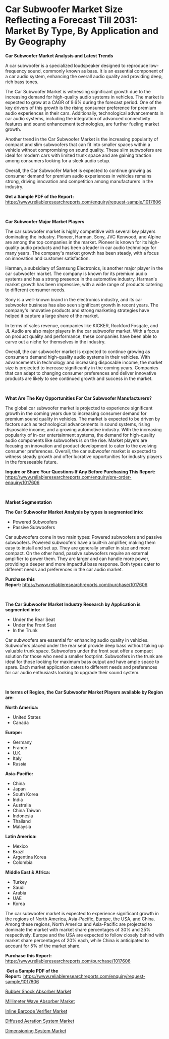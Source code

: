 <p><h1>Car Subwoofer Market Size Reflecting a Forecast Till 2031: Market By Type, By Application and By Geography</h1></p><p><strong>Car Subwoofer Market Analysis and Latest Trends</strong></p>
<p><p>A car subwoofer is a specialized loudspeaker designed to reproduce low-frequency sound, commonly known as bass. It is an essential component of a car audio system, enhancing the overall audio quality and providing deep, rich bass tones.</p><p>The Car Subwoofer Market is witnessing significant growth due to the increasing demand for high-quality audio systems in vehicles. The market is expected to grow at a CAGR of 9.6% during the forecast period. One of the key drivers of this growth is the rising consumer preference for premium audio experiences in their cars. Additionally, technological advancements in car audio systems, including the integration of advanced connectivity features and sound enhancement technologies, are further fueling market growth.</p><p>Another trend in the Car Subwoofer Market is the increasing popularity of compact and slim subwoofers that can fit into smaller spaces within a vehicle without compromising on sound quality. These slim subwoofers are ideal for modern cars with limited trunk space and are gaining traction among consumers looking for a sleek audio setup.</p><p>Overall, the Car Subwoofer Market is expected to continue growing as consumer demand for premium audio experiences in vehicles remains strong, driving innovation and competition among manufacturers in the industry.</p></p>
<p><strong>Get a Sample PDF of the Report:&nbsp;</strong> <a href="https://www.reliableresearchreports.com/enquiry/request-sample/1017606">https://www.reliableresearchreports.com/enquiry/request-sample/1017606</a></p>
<p>&nbsp;</p>
<p><strong>Car Subwoofer Major Market Players</strong></p>
<p><p>The car subwoofer market is highly competitive with several key players dominating the industry. Pioneer, Harman, Sony, JVC Kenwood, and Alpine are among the top companies in the market. Pioneer is known for its high-quality audio products and has been a leader in car audio technology for many years. The company's market growth has been steady, with a focus on innovation and customer satisfaction.</p><p>Harman, a subsidiary of Samsung Electronics, is another major player in the car subwoofer market. The company is known for its premium audio systems and has a strong presence in the automotive industry. Harman's market growth has been impressive, with a wide range of products catering to different consumer needs.</p><p>Sony is a well-known brand in the electronics industry, and its car subwoofer business has also seen significant growth in recent years. The company's innovative products and strong marketing strategies have helped it capture a large share of the market.</p><p>In terms of sales revenue, companies like KICKER, Rockford Fosgate, and JL Audio are also major players in the car subwoofer market. With a focus on product quality and performance, these companies have been able to carve out a niche for themselves in the industry.</p><p>Overall, the car subwoofer market is expected to continue growing as consumers demand high-quality audio systems in their vehicles. With advancements in technology and increasing disposable income, the market size is projected to increase significantly in the coming years. Companies that can adapt to changing consumer preferences and deliver innovative products are likely to see continued growth and success in the market.</p></p>
<p>&nbsp;</p>
<p><strong>What Are The Key Opportunities For Car Subwoofer Manufacturers?</strong></p>
<p><p>The global car subwoofer market is projected to experience significant growth in the coming years due to increasing consumer demand for premium sound quality in vehicles. The market is expected to be driven by factors such as technological advancements in sound systems, rising disposable income, and a growing automotive industry. With the increasing popularity of in-car entertainment systems, the demand for high-quality audio components like subwoofers is on the rise. Market players are focusing on innovation and product development to cater to the evolving consumer preferences. Overall, the car subwoofer market is expected to witness steady growth and offer lucrative opportunities for industry players in the foreseeable future.</p></p>
<p><strong>Inquire or Share Your Questions If Any Before Purchasing This Report:</strong> <a href="https://www.reliableresearchreports.com/enquiry/pre-order-enquiry/1017606">https://www.reliableresearchreports.com/enquiry/pre-order-enquiry/1017606</a></p>
<p>&nbsp;</p>
<p><strong>Market Segmentation</strong></p>
<p><strong>The Car Subwoofer Market Analysis by types is segmented into:</strong></p>
<p><ul><li>Powered Subwoofers</li><li>Passive Subwoofers</li></ul></p>
<p><p>Car subwoofers come in two main types: Powered subwoofers and passive subwoofers. Powered subwoofers have a built-in amplifier, making them easy to install and set up. They are generally smaller in size and more compact. On the other hand, passive subwoofers require an external amplifier to power them. They are larger and can handle more power, providing a deeper and more impactful bass response. Both types cater to different needs and preferences in the car audio market.</p></p>
<p><strong>Purchase this Report:&nbsp;</strong><a href="https://www.reliableresearchreports.com/purchase/1017606">https://www.reliableresearchreports.com/purchase/1017606</a></p>
<p>&nbsp;</p>
<p><strong>The Car Subwoofer Market Industry Research by Application is segmented into:</strong></p>
<p><ul><li>Under the Rear Seat</li><li>Under the Front Seat</li><li>In the Trunk</li></ul></p>
<p><p>Car subwoofers are essential for enhancing audio quality in vehicles. Subwoofers placed under the rear seat provide deep bass without taking up valuable trunk space. Subwoofers under the front seat offer a compact solution for those who need a smaller footprint. Subwoofers in the trunk are ideal for those looking for maximum bass output and have ample space to spare. Each market application caters to different needs and preferences for car audio enthusiasts looking to upgrade their sound system.</p></p>
<p>&nbsp;</p>
<p><strong>In terms of Region, the Car Subwoofer Market Players available by Region are:</strong></p>
<p>
    <p> <strong> North America: </strong>
        <ul>
            <li>United States</li>
            <li>Canada</li>
        </ul>
        </p> 
    <p> <strong> Europe: </strong>
        <ul>
            <li>Germany</li>
            <li>France</li>
            <li>U.K.</li>
            <li>Italy</li>
            <li>Russia</li>
        </ul>
        </p> 
    <p> <strong> Asia-Pacific: </strong>
        <ul>
            <li>China</li>
            <li>Japan</li>
            <li>South Korea</li>
            <li>India</li>
            <li>Australia</li>
            <li>China Taiwan</li>
            <li>Indonesia</li>
            <li>Thailand</li>
            <li>Malaysia</li>
        </ul>
        </p> 
    <p> <strong> Latin America: </strong>
        <ul>
            <li>Mexico</li>
            <li>Brazil</li>
            <li>Argentina Korea</li>
            <li>Colombia</li>
        </ul>
        </p> 
    <p> <strong> Middle East & Africa: </strong>
        <ul>
            <li>Turkey</li>
            <li>Saudi</li>
            <li>Arabia</li>
            <li>UAE</li>
            <li>Korea</li>
        </ul>
    </p>
    </p>
<p><p>The car subwoofer market is expected to experience significant growth in the regions of North America, Asia-Pacific, Europe, the USA, and China. Among these regions, North America and Asia-Pacific are projected to dominate the market with market share percentages of 30% and 25% respectively. Europe and the USA are expected to follow closely behind with market share percentages of 20% each, while China is anticipated to account for 5% of the market share.</p></p>
<p><strong>Purchase this Report: </strong><a href="https://www.reliableresearchreports.com/purchase/1017606">https://www.reliableresearchreports.com/purchase/1017606</a></p>
<p>&nbsp;<strong>Get a Sample PDF of the Report:&nbsp;&nbsp;</strong><a href="https://www.reliableresearchreports.com/enquiry/request-sample/1017606">https://www.reliableresearchreports.com/enquiry/request-sample/1017606</a></p>
<p><strong></strong></p>
<p><p><a href="https://medium.com/@meganlee6679/decoding-rubber-shock-absorber-market-metrics-market-share-trends-and-growth-patterns-38db586f2f86">Rubber Shock Absorber Market</a></p><p><a href="https://medium.com/@meganlee6679/millimeter-wave-absorber-market-insight-market-trends-growth-forecasted-from-2024-to-2031-5e717f4b6ecb">Millimeter Wave Absorber Market</a></p><p><a href="https://medium.com/@meganlee6679/inline-barcode-verifier-market-furnishes-information-on-market-share-market-trends-and-market-ab9bc6543969">Inline Barcode Verifier Market</a></p><p><a href="https://medium.com/p/e2d8025fb50f/edit">Diffused Aeration System Market</a></p><p><a href="https://medium.com/@meganlee6679/dimensioning-system-market-competitive-analysis-market-trends-and-forecast-to-2031-5ccb340cff95">Dimensioning System Market</a></p></p>